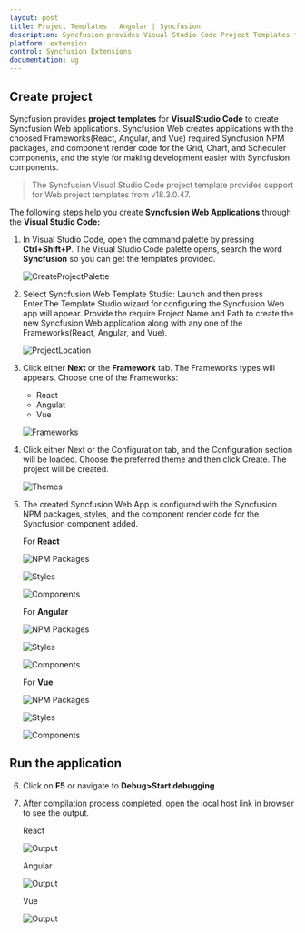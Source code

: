 ```yaml
---
layout: post
title: Project Templates | Angular | Syncfusion
description: Syncfusion provides Visual Studio Code Project Templates for Angular platform to create the Syncfusion Angular Application using Syncfusion components
platform: extension
control: Syncfusion Extensions
documentation: ug
---
```


## Create project

Syncfusion provides **project templates** for **VisualStudio Code** to create Syncfusion Web applications. Syncfusion Web creates applications with the choosed Frameworks(React, Angular, and Vue) required Syncfusion NPM packages, and component render code for the Grid, Chart, and Scheduler components, and the style for making development easier with Syncfusion components.

   > The Syncfusion Visual Studio Code project template provides support for Web project templates from v18.3.0.47.

The following steps help you create **Syncfusion Web Applications** through the **Visual Studio Code:**

1. In Visual Studio Code, open the command palette by pressing **Ctrl+Shift+P**. The Visual Studio Code palette opens, search the word **Syncfusion** so you can get the templates provided.

    ![CreateProjectPalette](images/CreateProjectPalette.png)

2. Select Syncfusion Web Template Studio: Launch and then press Enter.The Template Studio wizard for configuring the Syncfusion Web app will appear. Provide the require Project Name and Path to create the new Syncfusion Web application along with any one of the Frameworks(React, Angular, and Vue).

    ![ProjectLocation](images/ProjectLocationName.png)

3. Click either **Next** or the **Framework** tab. The Frameworks types will appears. Choose one of the Frameworks:
   * React
   * Angulat
   * Vue

    ![Frameworks](images/frameworktype.png)

4. Click either Next or the Configuration tab, and the Configuration section will be loaded. Choose the preferred theme and then click Create. The project will be created.

    ![Themes](images/Themes.png)

5. The created Syncfusion Web App is configured with the Syncfusion NPM packages, styles, and the component render code for the Syncfusion component added.

    For **React**

    ![NPM Packages](images/react-npm-install.png)

    ![Styles](images/react-styles.png)

    ![Components](images/react-components.png)

    For **Angular**


    ![NPM Packages](images/npm-install.png)

    ![Styles](images/styles.png)

    ![Components](images/components.png)

    For **Vue**

    ![NPM Packages](images/vue-npm-install.png)

    ![Styles](images/vue-styles.png)

    ![Components](images/vue-components.png)



## Run the application

6. Click on **F5** or navigate to **Debug>Start debugging**


7. After compilation process completed, open the local host link in browser to see the output.
    
    React

    ![Output](images/react-compilation.png)

    Angular

    ![Output](images/output.png)

    Vue

    ![Output](images/vue-compilation.png)

